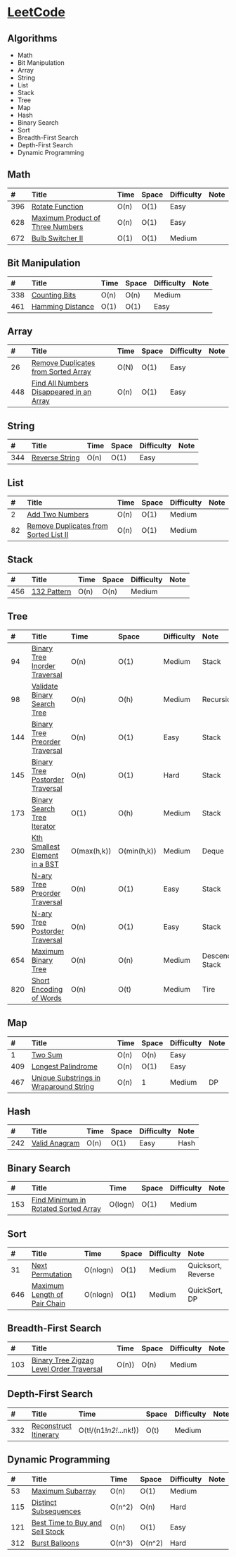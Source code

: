 # [LeetCode](https://leetcode.com/problemset/algorithms/)

## Algorithms
* Math
* Bit Manipulation
* Array
* String
* List
* Stack
* Tree
* Map
* Hash
* Binary Search
* Sort
* Breadth-First Search
* Depth-First Search
* Dynamic Programming

## Math
|#|Title|Time|Space|Difficulty|Note|
|:-|:-|:-|:-|:-|:-|
|396|[Rotate Function](rotate_function.cpp)|O(n)|O(1)|Easy||
|628|[Maximum Product of Three Numbers](maximum_product_of_three_numbers.cpp)|O(n)|O(1)|Easy||
|672|[Bulb Switcher II](bulb_switcher_2.cpp)|O(1)|O(1)|Medium||

## Bit Manipulation
|#|Title|Time|Space|Difficulty|Note|
|:-|:-|:-|:-|:-|:-|
|338|[Counting Bits](counting_bits.cpp)|O(n)|O(n)|Medium||
|461|[Hamming Distance](hamming_distance.cpp)|O(1)|O(1)|Easy||

## Array
|#|Title|Time|Space|Difficulty|Note|
|:-|:-|:-|:-|:-|:-|
|26|[Remove Duplicates from Sorted Array](remove_duplicates_from_sorted_array.cpp)|O(N)|O(1)|Easy||
|448|[Find All Numbers Disappeared in an Array](find_all_numbers_disappeared_in_an_array.cpp)|O(n)|O(1)|Easy||

## String
|#|Title|Time|Space|Difficulty|Note|
|:-|:-|:-|:-|:-|:-|
|344|[Reverse String](reverse_string.cpp)|O(n)|O(1)|Easy||

## List
|#|Title|Time|Space|Difficulty|Note|
|:-|:-|:-|:-|:-|:-|
|2|[Add Two Numbers](add_two_numbers.cpp)|O(n)|O(1)|Medium||
|82|[Remove Duplicates from Sorted List II](remove_duplicates_from_sorted_list_2.cpp)|O(n)|O(1)|Medium||

## Stack
|#|Title|Time|Space|Difficulty|Note|
|:-|:-|:-|:-|:-|:-|
|456|[132 Pattern](132_pattern.cpp)|O(n)|O(n)|Medium||

## Tree
|#|Title|Time|Space|Difficulty|Note|
|:-|:-|:-|:-|:-|:-|
|94|[Binary Tree Inorder Traversal](binary_tree_inorder_traversal.cpp)|O(n)|O(1)|Medium|Stack|
|98|[Validate Binary Search Tree](validate_binary_search_tree.cpp)|O(n)|O(h)|Medium|Recursion|
|144|[Binary Tree Preorder Traversal](binary_tree_preorder_traversal.cpp)|O(n)|O(1)|Easy|Stack|
|145|[Binary Tree Postorder Traversal](binary_tree_postorder_traversal.cpp)|O(n)|O(1)|Hard|Stack|
|173|[Binary Search Tree Iterator](binary_search_tree_iterator.cpp)|O(1)|O(h)|Medium|Stack|
|230|[Kth Smallest Element in a BST](kth_smallest_element_in_a_bst.cpp)|O(max(h,k))|O(min(h,k))|Medium|Deque|
|589|[N-ary Tree Preorder Traversal](n-ary_tree_preorder_traversal.cpp)|O(n)|O(1)|Easy|Stack|
|590|[N-ary Tree Postorder Traversal](n-ary_tree_postorder_traversal.cpp)|O(n)|O(1)|Easy|Stack|
|654|[Maximum Binary Tree](maximum_binary_tree.cpp)|O(n)|O(n)|Medium|Descending Stack|
|820|[Short Encoding of Words](short_encoding_of_words.cpp)|O(n)|O(t)|Medium|Tire|

## Map
|#|Title|Time|Space|Difficulty|Note|
|:-|:-|:-|:-|:-|:-|
|1|[Two Sum](two_sum.cpp)|O(n)|O(n)|Easy||
|409|[Longest Palindrome](longest_palindrome.cpp)|O(n)|O(1)|Easy||
|467|[Unique Substrings in Wraparound String](unique_substrings_in_wraparound_string.cpp)|O(n)|1|Medium|DP|

## Hash
|#|Title|Time|Space|Difficulty|Note|
|:-|:-|:-|:-|:-|:-|
|242|[Valid Anagram](valid_anagram.cpp)|O(n)|O(1)|Easy|Hash|

## Binary Search
|#|Title|Time|Space|Difficulty|Note|
|:-|:-|:-|:-|:-|:-|
|153|[Find Minimum in Rotated Sorted Array](find_minimum_in_rotated_sorted_array.cpp)|O(logn)|O(1)|Medium||

## Sort
|#|Title|Time|Space|Difficulty|Note|
|:-|:-|:-|:-|:-|:-|
|31|[Next Permutation](next_permutation.cpp)|O(nlogn)|O(1)|Medium|Quicksort, Reverse|
|646|[Maximum Length of Pair Chain](maximum_length_of_pair_chain.cpp)|O(nlogn)|O(1)|Medium|QuickSort, DP|

## Breadth-First Search
|#|Title|Time|Space|Difficulty|Note|
|:-|:-|:-|:-|:-|:-|
|103|[Binary Tree Zigzag Level Order Traversal](binary_tree_zigzag_level_order_traversal.cpp)|O(n))|O(n)|Medium||

## Depth-First Search
|#|Title|Time|Space|Difficulty|Note|
|:-|:-|:-|:-|:-|:-|
|332|[Reconstruct Itinerary](reconstruct_itinerary.cpp)|O(t!/(n1!*n2!*...nk!))|O(t)|Medium||

## Dynamic Programming
|#|Title|Time|Space|Difficulty|Note|
|:-|:-|:-|:-|:-|:-|
|53|[Maximum Subarray](maximum_subarray.cpp)|O(n)|O(1)|Medium||
|115|[Distinct Subsequences](distinct_subsequences.cpp)|O(n^2)|O(n)|Hard||
|121|[Best Time to Buy and Sell Stock](best_time_to_buy_and_sell_stock.cpp)|O(n)|O(1)|Easy||
|312|[Burst Balloons](burst_balloons.cpp)|O(n^3)|O(n^2)|Hard||
